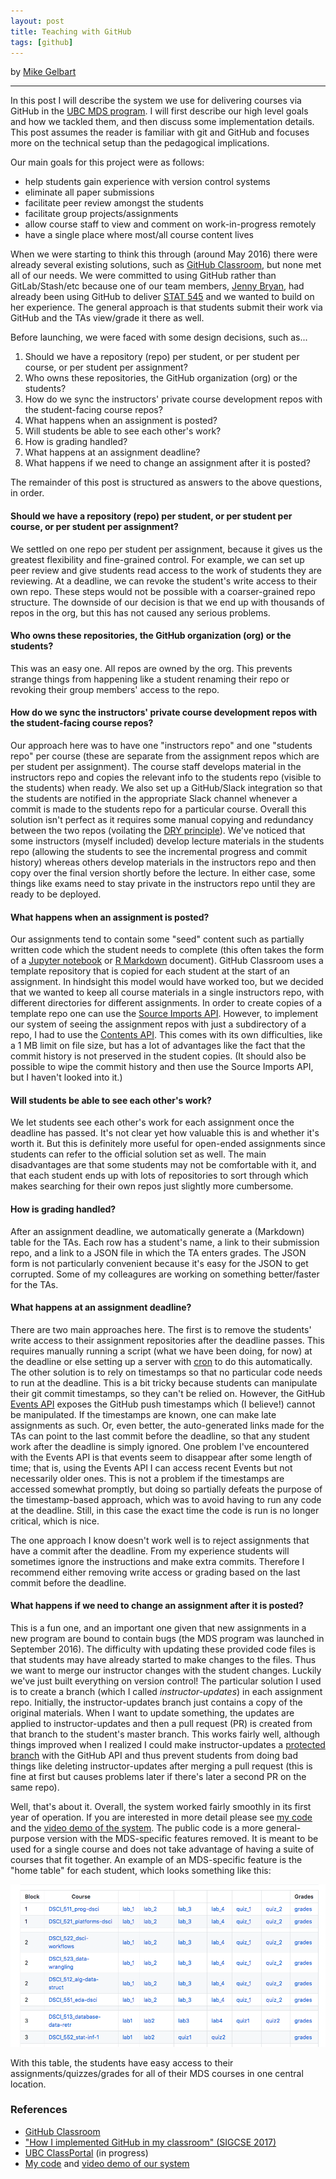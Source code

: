 ```yaml
---
layout: post
title: Teaching with GitHub
tags: [github]
---
```


by [Mike Gelbart](http://www.cs.ubc.ca/~mgelbart/)

---------

In this post I will describe the system we use for delivering courses via GitHub in the [UBC MDS program](https://ubc-mds.github.io). I will first describe our high level goals and how we tackled them, and then discuss some implementation details. This post assumes the reader is familiar with git and GitHub and focuses more on the technical setup than the pedagogical implications.

Our main goals for this project were as follows:

- help students gain experience with version control systems
- eliminate all paper submissions
- facilitate peer review amongst the students
- facilitate group projects/assignments
- allow course staff to view and comment on work-in-progress remotely 
- have a single place where most/all course content lives

When we were starting to think this through (around May 2016) there were already several existing solutions, such as [GitHub Classroom](https://classroom.github.com/), but none met all of our needs. We were committed to using GitHub rather than GitLab/Stash/etc because one of our team members, [Jenny Bryan](https://github.com/jennybc), had already been using GitHub to deliver [STAT 545](http://stat545.com/) and we wanted to build on her experience. The general approach is that students submit their work via GitHub and the TAs view/grade it there as well. 

Before launching, we were faced with some design decisions, such as...

1. Should we have a repository (repo) per student, or per student per course, or per student per assignment?
2. Who owns these repositories, the GitHub organization (org) or the students?
3. How do we sync the instructors' private course development repos with the student-facing course repos?
3. What happens when an assignment is posted?
4. Will students be able to see each other's work?
5. How is grading handled?
6. What happens at an assignment deadline?
7. What happens if we need to change an assignment after it is posted?

The remainder of this post is structured as answers to the above questions, in order. 

#### Should we have a repository (repo) per student, or per student per course, or per student per assignment?

We settled on one repo per student per assignment, because it gives us the greatest flexibility and fine-grained control. For example, we can set up peer review and give students read access to the work of students they are reviewing. At a deadline, we can revoke the student's write access to their own repo. These steps would not be possible with a coarser-grained repo structure. The downside of our decision is that we end up with thousands of repos in the org, but this has not caused any serious problems.

#### Who owns these repositories, the GitHub organization (org) or the students?

This was an easy one. All repos are owned by the org. This prevents strange things from happening like a student renaming their repo or revoking their group members' access to the repo.

#### How do we sync the instructors' private course development repos with the student-facing course repos?

Our approach here was to have one "instructors repo" and one "students repo" per course (these are separate from the assignment repos which are per student per assignment). The course staff develops material in the instructors repo and copies the relevant info to the students repo (visible to the students) when ready. We also set up a GitHub/Slack integration so that the students are notified in the appropriate Slack channel whenever a commit is made to the students repo for a particular course. Overall this solution isn't perfect as it requires some manual copying and redundancy between the two repos (voilating the [DRY principle](https://en.wikipedia.org/wiki/Don%27t_repeat_yourself)). We've noticed that some instructors (myself included) develop lecture materials in the students repo (allowing the students to see the incremental progress and commit history) whereas others develop materials in the instructors repo and then copy over the final version shortly before the lecture. In either case, some things like exams need to stay private in the instructors repo until they are ready to be deployed.

#### What happens when an assignment is posted?

Our assignments tend to contain some "seed" content such as partially written code which the student needs to complete (this often takes the form of a [Jupyter notebook](http://jupyter.org/) or [R Markdown](http://rmarkdown.rstudio.com/) document). GitHub Classroom uses a template repository that is copied for each student at the start of an assignment. In hindsight this model would have worked too, but we decided that we wanted to keep all course materials in a single instructors repo, with different directories for different assignments. In order to create copies of a template repo one can use the [Source Imports API](https://developer.github.com/v3/migration/source_imports/). However, to implement our system of seeing the assignment repos with just a subdirectory of a repo, I had to use the [Contents API](https://developer.github.com/v3/repos/contents/). This comes with its own difficulties, like a 1 MB limit on file size, but has a lot of advantages like the fact that the commit history is not preserved in the student copies. (It should also be possible to wipe the commit history and then use the Source Imports API, but I haven't looked into it.)

#### Will students be able to see each other's work?

We let students see each other's work for each assignment once the deadline has passed. It's not clear yet how valuable this is and whether it's worth it. But this is definitely more useful for open-ended assignments since students can refer to the official solution set as well. The main disadvantages are that some students may not be comfortable with it, and that each student ends up with lots of repositories to sort through which makes searching for their own repos just slightly more cumbersome.

#### How is grading handled?

After an assignment deadline, we automatically generate a (Markdown) table for the TAs. Each row has a student's name, a link to their submission repo, and a link to a JSON file in which the TA enters grades. The JSON form is not particularly convenient because it's easy for the JSON to get corrupted. Some of my colleagures are working on something better/faster for the TAs.

#### What happens at an assignment deadline?

There are two main approaches here. The first is to remove the students' write access to their assignment repositories after the deadline passes. This requires manually running a script (what we have been doing, for now) at the deadline or else setting up a server with [cron](https://en.wikipedia.org/wiki/Cron) to do this automatically. The other solution is to rely on timestamps so that no particular code needs to run at the deadline. This is a bit tricky because students can manipulate their git commit timestamps, so they can't be relied on. However, the GitHub [Events API](https://developer.github.com/v3/activity/events/) exposes the GitHub push timestamps which (I believe!) cannot be manipulated. If the timestamps are known, one can make late assignments as such. Or, even better, the auto-generated links made for the TAs can point to the last commit before the deadline, so that any student work after the deadline is simply ignored. One problem I've encountered with the Events API is that events seem to disappear after some length of time; that is, using the Events API I can access recent Events but not necessarily older ones. This is not a problem if the timestamps are accessed somewhat promptly, but doing so partially defeats the purpose of the timestamp-based approach, which was to avoid having to run any code at the deadline. Still, in this case the exact time the code is run is no longer critical, which is nice. 

The one approach I know doesn't work well is to reject assignments that have a commit after the deadline. From my experience students will sometimes ignore the instructions and make extra commits. Therefore I recommend either removing write access or grading based on the last commit before the deadline. 

#### What happens if we need to change an assignment after it is posted?

This is a fun one, and an important one given that new assignments in a new program are bound to contain bugs (the MDS program was launched in September 2016). The difficulty with updating these provided code files is that students may have already started to make changes to the files. Thus we want to merge our instructor changes with the student changes. Luckily we've just built everything on version control! The particular solution I used is to create a branch (which I called _instructor-updates_) in each assignment repo. Initially, the instructor-updates branch just contains a copy of the original materials. When I want to update something, the updates are applied to instructor-updates and then a pull request (PR) is created from that branch to the student's master branch. This works fairly well, although things improved when I realized I could make instructor-updates a [protected branch](https://help.github.com/articles/about-protected-branches/) with the GitHub API and thus prevent students from doing bad things like deleting instructor-updates after merging a pull request (this is fine at first but causes problems later if there's later a second PR on the same repo).

Well, that's about it. Overall, the system worked fairly smoothly in its first year of operation. If you are interested in more detail please see [my code](https://github.com/mgelbart/rhomboid) and the [video demo of the system](https://www.youtube.com/watch?v=zgiaBS4uUk0). The public code is a more general-purpose version with the MDS-specific features removed. It is meant to be used for a single course and does not take advantage of having a suite of courses that fit together. An example of an MDS-specific feature is the "home table" for each student, which looks something like this:

![](/img/blog/mds-student-home.png)

With this table, the students have easy access to their assignments/quizzes/grades for all of their MDS courses in one central location. 

### References

- [GitHub Classroom](https://classroom.github.com/)
- ["How I implemented GitHub in my classroom" (SIGCSE 2017)](https://www.youtube.com/watch?v=3j1BaUw53pM)
- [UBC ClassPortal](https://github.com/ubccpsc/classportal-backend) (in progress)
- [My code](https://github.com/mgelbart/rhomboid) and [video demo of our system](https://www.youtube.com/watch?v=zgiaBS4uUk0)
